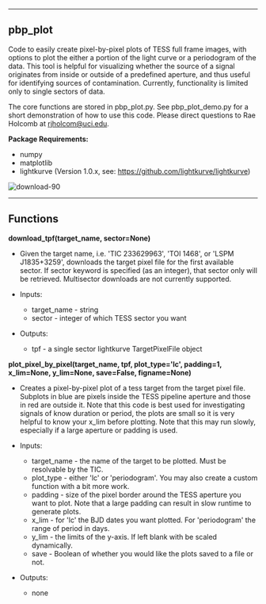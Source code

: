 ---------
pbp_plot
---------
Code to easily create pixel-by-pixel plots of TESS full frame images, with options to plot the either a portion of the light curve or a periodogram of the data. This tool is helpful for visualizing whether the source of a signal originates from inside or outside of a predefined aperture, and thus useful for identifying sources of contamination. Currently, functionality is limited only to single sectors of data.

The core functions are stored in pbp_plot.py. See pbp_plot_demo.py for a short demonstration of how to use this code.
Please direct questions to Rae Holcomb at rjholcom@uci.edu.

**Package Requirements:**
- numpy
- matplotlib
- lightkurve (Version 1.0.x, see: https://github.com/lightkurve/lightkurve)

![download-90](https://user-images.githubusercontent.com/69921202/126690923-0fdcfe9d-b039-403a-9fc9-ad84d26ceb33.png)



---------
Functions
---------

**download_tpf(target_name, sector=None)**
* Given the target name, i.e. 'TIC 233629963', 'TOI 1468', or 'LSPM J1835+3259', downloads the target pixel file for the first available sector. If sector keyword is specified (as an integer), that sector only will be retrieved. Multisector downloads are not currently supported.

* Inputs:  
    * target_name - string
    * sector - integer of which TESS sector you want
* Outputs:
   * tpf - a single sector lightkurve TargetPixelFile object 
    
 
**plot_pixel_by_pixel(target_name, tpf, plot_type='lc', padding=1, x_lim=None, y_lim=None, save=False, figname=None)**
* Creates a pixel-by-pixel plot of a tess target from the target pixel file. Subplots in blue are pixels inside the TESS pipeline aperture and those in red are outside it. Note that this code is best used for investigating signals of know duration or period, the plots are small so it is very helpful to know your x_lim before plotting. Note that this may run slowly, especially if a large aperture or padding is used.

* Inputs: 
    * target_name - the name of the target to be plotted. Must be resolvable by the TIC.
    * plot_type - either 'lc' or 'periodogram'. You may also create a custom function with a bit more work.
    * padding - size of the pixel border around the TESS aperture you want to plot. Note that a large padding can result in slow runtime to generate plots.
    * x_lim - for 'lc' the BJD dates you want plotted. For 'periodogram' the range of period in days.
    * y_lim - the limits of the y-axis. If left blank with be scaled dynamically.
    * save - Boolean of whether you would like the plots saved to a file or not.
* Outputs:
   * none 
